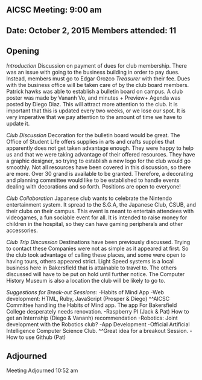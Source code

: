 AICSC Meeting: 9:00 am
---
Date: October 2, 2015
Members attended: 11
---

## Opening

*Introduction*
Discussion on payment of dues for club membership. There was an issue with going to the business building in order to pay dues. Instead, members must go to Edgar Orozco *Treasurer* with their fee. Dues with the business office will be taken care of by the club board members. Patrick hawks was able to establish a bulletin board on campus. A club poster was made by Vananh Vo, and minutes + Preview+ Agenda was posted by Diego Diaz. This will attract more attention to the club. It is important that this is updated every two weeks, or we lose our spot. It is very imperative that we pay attention to the amount of time we have to update it.

*Club Discussion*
Decoration for the bulletin board would be great. The Office of Student Life offers supplies in arts and crafts supplies that apparently does not get taken advantage enough. They were happy to help us and that we were taking advantage of their offered resources. They have a graphic designer, so trying to establish a new logo for the club would go smoothly. Not all resources have been covered in this discussion, so there are more. Over 30 grand is available to be granted. Therefore, a decorating and planning committee would like to be established to handle events dealing with decorations and so forth. Positions are open to everyone!

*Club Collaboration*
Japanese club wants to celebrate the Nintendo entertainment system. It spread to the S.G.A, the Japanese Club, CSUB, and their clubs on their campus. This event is meant to entertain attendees with videogames, a fun sociable event for all. It is intended to raise money for children in the hospital, so they can have gaming peripherals and other accessories.

*Club Trip Discussion*
 Destinations have been previously discussed. Trying to contact these Companies were not as simple as it appeared at first. So the club took advantage of calling these places, and some were open to having tours, others appeared strict. Light Speed systems is a local business here in Bakersfield that is attainable to travel to. The others discussed will have to be put on hold until further notice. The Computer History Museum is also a location the club will be likely to go to. 

*Suggestions for Break-out Sessions:*
-Habits of Mind App
-Web development: HTML, Ruby, JavaScript (Prosper & Diego)
^^AICSC Committee handling the Habits of Mind app. The app For Bakersfield College desperately needs renovation.
-Raspberry PI (Jack & Pat)
How to get an Internship (Diego & Vananh) recommendation 
-Robotics: Joint development with the Robotics club?
-App Development
-Official Artificial Intelligence Computer Science Club.
^^Great idea for a breakout Session.
-How to use Github (Pat) 

## Adjourned

Meeting Adjourned 10:52 am
